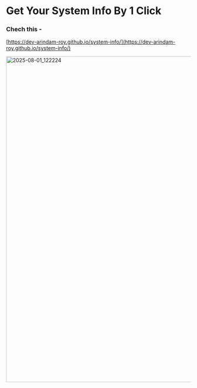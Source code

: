 # Get Your System Info By 1 Click

### Chech this - 
[https://dev-arindam-roy.github.io/system-info/](https://dev-arindam-roy.github.io/system-info/)


<img width="1210" height="887" alt="2025-08-01_122224" src="https://github.com/user-attachments/assets/849be1f9-5e6e-4142-8933-8b22bff86cf5" />
